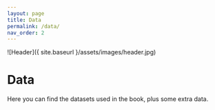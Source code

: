 ```yaml
---
layout: page
title: Data
permalink: /data/
nav_order: 2
---
```


![Header]({ site.baseurl }/assets/images/header.jpg)

# Data

Here you can find the datasets used in the book, plus some extra data.
